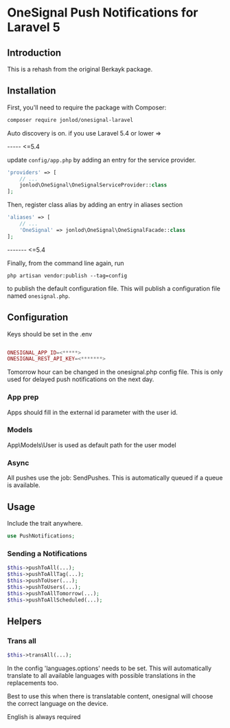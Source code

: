 #  OneSignal Push Notifications for Laravel 5

## Introduction

This is a rehash from the original Berkayk package. 

## Installation

First, you'll need to require the package with Composer:

```sh
composer require jonlod/onesignal-laravel
```


Auto discovery is on. if you use Laravel 5.4 or lower => 

----- <=5.4 

 update `config/app.php` by adding an entry for the service provider.

```php
'providers' => [
	// ...
	jonlod\OneSignal\OneSignalServiceProvider::class
];
```


Then, register class alias by adding an entry in aliases section

```php
'aliases' => [
	// ...
	'OneSignal' => jonlod\OneSignal\OneSignalFacade::class
];
```
------- <=5.4 

Finally, from the command line again, run 

```
php artisan vendor:publish --tag=config
``` 

to publish the default configuration file. 
This will publish a configuration file named `onesignal.php`.



## Configuration

 Keys should be set in the .env

```php

ONESIGNAL_APP_ID=<*****>
ONESIGNAL_REST_API_KEY=<*******>
```


Tomorrow hour can be changed in the onesignal.php config file. This is only used for delayed push notifications on the next day.

### App prep
Apps should fill in the external id parameter with the user id. 

### Models
App\Models\User is used as default path for the user model


### Async

All pushes use the job: SendPushes. This is automatically queued if a queue is available.

## Usage

Include the trait anywhere. 

```php
use PushNotifications;
```


### Sending a Notifications 

```php
$this->pushToAll(...);
$this->pushToAllTag(...);
$this->pushToUser(...);
$this->pushToUsers(...);
$this->pushToAllTomorrow(...);
$this->pushToAllScheduled(...);

```

## Helpers

### Trans all
```php
$this->transAll(...);
```
In the config 'languages.options' needs to  be set. This will automatically translate to all available languages with possible translations in the replacements too.

Best to use this when there is translatable content, onesignal will choose the correct language on the device. 

English is always required

